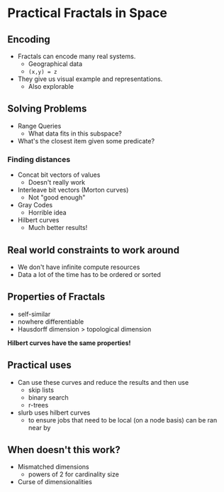# Practical Fractals in Space

## Encoding

- Fractals can encode many real systems.
  - Geographical data
  - `(x,y) = z`
- They give us visual example and representations.
  - Also explorable

## Solving Problems

- Range Queries
  - What data fits in this subspace?
- What's the closest item given some predicate?

### Finding distances

- Concat bit vectors of values
  - Doesn't really work
- Interleave bit vectors (Morton curves)
  - Not "good enough"
- Gray Codes
  - Horrible idea
- Hilbert curves
  - Much better results!

## Real world constraints to work around

- We don't have infinite compute resources
- Data a lot of the time has to be ordered or sorted

## Properties of Fractals

- self-similar
- nowhere differentiable
- Hausdorff dimension > topological dimension

__Hilbert curves have the same properties!__

## Practical uses

- Can use these curves and reduce the results and then use
  - skip lists
  - binary search
  - r-trees
- slurb uses hilbert curves
  - to ensure jobs that need to be local (on a node basis) can be ran near by

## When doesn't this work?

- Mismatched dimensions
  - powers of 2 for cardinality size
- Curse of dimensionalities
